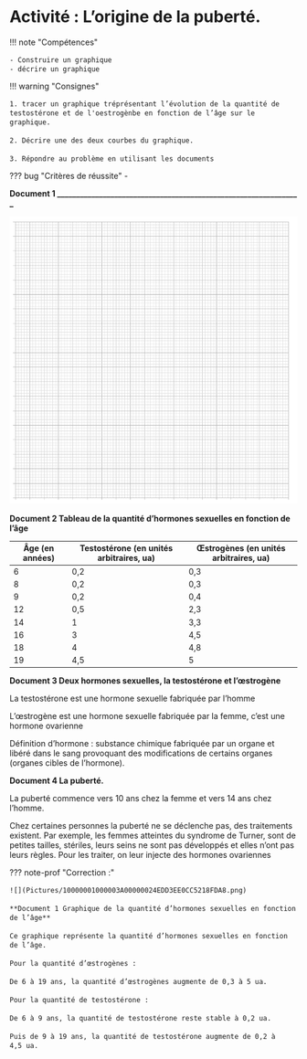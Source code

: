 # Activité : L’origine de la puberté.

!!! note "Compétences"

    - Construire un graphique
    - décrire un graphique 

!!! warning "Consignes"

    1. tracer un graphique tréprésentant l’évolution de la quantité de testostérone et de l'oestrogènbe en fonction de l’âge sur le graphique.

    2. Décrire une des deux courbes du graphique.

    3. Répondre au problème en utilisant les documents
    
??? bug "Critères de réussite"
    - 


**Document 1 ________________________________________________________________**


![](Pictures/graphVide.png)

**Document 2 Tableau de la quantité d’hormones sexuelles en fonction de l’âge**

| Âge (en années) | Testostérone (en unités arbitraires, ua) | Œstrogènes (en unités arbitraires, ua) |
|-------------|------------------------------|-------------------|
| 6 | 0,2 | 0,3 |
| 8 | 0,2 | 0,3 |
| 9 | 0,2 | 0,4 |
| 12 | 0,5 | 2,3 |
| 14 | 1 | 3,3 |
| 16 | 3 | 4,5 |
| 18 | 4 | 4,8 |
| 19 | 4,5 | 5 |

**Document 3 Deux hormones sexuelles, la testostérone et l’œstrogène**

La testostérone est une hormone sexuelle fabriquée par l’homme

L’œstrogène est une hormone sexuelle fabriquée par la femme, c’est une hormone ovarienne

Définition d’hormone : substance chimique fabriquée par un organe et libéré dans le sang provoquant des modifications de certains organes (organes cibles de l’hormone).

**Document 4 La puberté.**

La puberté commence vers 10 ans chez la femme et vers 14 ans chez l’homme.

Chez certaines personnes la puberté ne se déclenche pas, des traitements existent. Par exemple, les femmes atteintes du syndrome de Turner, sont de petites tailles, stériles, leurs seins ne sont pas développés et elles n’ont pas leurs règles. Pour les traiter, on leur injecte des hormones ovariennes



??? note-prof "Correction :"

    ![](Pictures/10000001000003A00000024EDD3EE0CC5218FDA8.png)

    **Document 1 Graphique de la quantité d’hormones sexuelles en fonction de l’âge**

    Ce graphique représente la quantité d’hormones sexuelles en fonction de l’âge.

    Pour la quantité d’œstrogènes :

    De 6 à 19 ans, la quantité d’œstrogènes augmente de 0,3 à 5 ua.

    Pour la quantité de testostérone :

    De 6 à 9 ans, la quantité de testostérone reste stable à 0,2 ua.

    Puis de 9 à 19 ans, la quantité de testostérone augmente de 0,2 à 4,5 ua.


